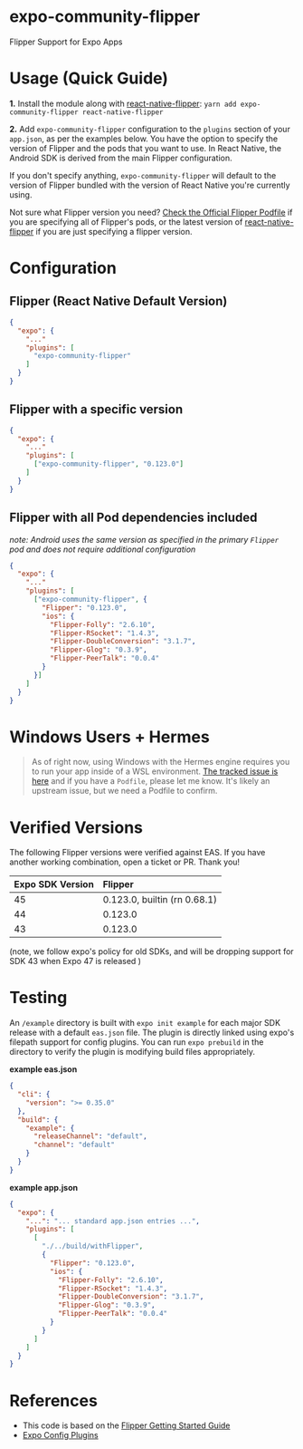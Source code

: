 # expo-community-flipper

Flipper Support for Expo Apps

# Usage (Quick Guide)

**1.** Install the module along with [react-native-flipper](https://www.npmjs.com/package/react-native-flipper): `yarn add expo-community-flipper react-native-flipper`

**2.** Add `expo-community-flipper` configuration to the `plugins` section of your `app.json`, as per the examples below. You have the option to specify the version of Flipper and the pods that you want to use. In React Native, the Android SDK is derived from the main Flipper configuration.

If you don't specify anything, `expo-community-flipper` will default to the version of Flipper bundled with the version of React Native you're currently using.

Not sure what Flipper version you need? [Check the Official Flipper Podfile](https://github.com/facebook/flipper/blob/main/react-native/ReactNativeFlipperExample/ios/Podfile) if you are specifying all of Flipper's pods, or the latest version of [react-native-flipper](https://www.npmjs.com/package/react-native-flipper) if you are just specifying a flipper version.

# Configuration

## Flipper (React Native Default Version)

```json
{
  "expo": {
    "..."
    "plugins": [
      "expo-community-flipper"
    ]
  }
}
```

## Flipper with a specific version

```json
{
  "expo": {
    "..."
    "plugins": [
      ["expo-community-flipper", "0.123.0"]
    ]
  }
}
```

## Flipper with all Pod dependencies included

_note: Android uses the same version as specified in the primary `Flipper` pod and does not require additional configuration_

```json
{
  "expo": {
    "..."
    "plugins": [
      ["expo-community-flipper", {
        "Flipper": "0.123.0",
        "ios": {
          "Flipper-Folly": "2.6.10",
          "Flipper-RSocket": "1.4.3",
          "Flipper-DoubleConversion": "3.1.7",
          "Flipper-Glog": "0.3.9",
          "Flipper-PeerTalk": "0.0.4"
        }
      }]
    ]
  }
}
```

# Windows Users + Hermes

> As of right now, using Windows with the Hermes engine requires you to run your app inside of a WSL environment. [The tracked issue is here](https://github.com/jakobo/expo-community-flipper/issues/4) and if you have a `Podfile`, please let me know. It's likely an upstream issue, but we need a Podfile to confirm.

# Verified Versions

The following Flipper versions were verified against EAS. If you have another working combination, open a ticket or PR. Thank you!

| Expo SDK Version | Flipper                      |
| :--------------- | :--------------------------- |
| 45               | 0.123.0, builtin (rn 0.68.1) |
| 44               | 0.123.0                      |
| 43               | 0.123.0                      |

(note, we follow expo's policy for old SDKs, and will be dropping support for SDK 43 when Expo 47 is released )

# Testing

An `/example` directory is built with `expo init example` for each major SDK release with a default `eas.json` file. The plugin is directly linked using expo's filepath support for config plugins. You can run `expo prebuild` in the directory to verify the plugin is modifying build files appropriately.

**example eas.json**

```json
{
  "cli": {
    "version": ">= 0.35.0"
  },
  "build": {
    "example": {
      "releaseChannel": "default",
      "channel": "default"
    }
  }
}
```

**example app.json**

```json
{
  "expo": {
    "...": "... standard app.json entries ...",
    "plugins": [
      [
        "./../build/withFlipper",
        {
          "Flipper": "0.123.0",
          "ios": {
            "Flipper-Folly": "2.6.10",
            "Flipper-RSocket": "1.4.3",
            "Flipper-DoubleConversion": "3.1.7",
            "Flipper-Glog": "0.3.9",
            "Flipper-PeerTalk": "0.0.4"
          }
        }
      ]
    ]
  }
}
```

# References

- This code is based on the [Flipper Getting Started Guide](https://fbflipper.com/docs/getting-started/react-native/)
- [Expo Config Plugins](https://docs.expo.dev/guides/config-plugins/)
